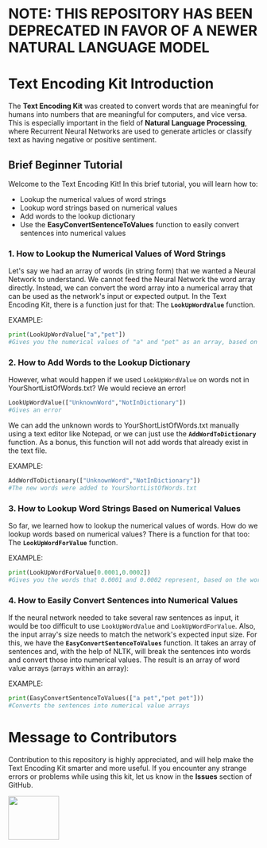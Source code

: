 
<h1>NOTE: THIS REPOSITORY HAS BEEN DEPRECATED IN FAVOR OF A NEWER NATURAL LANGUAGE MODEL
<h1>Text Encoding Kit Introduction</h1>
<p>The <b>Text Encoding Kit</b> was created to convert words that are meaningful for humans into numbers that are meaningful for computers, and vice versa. This is especially important in the field of <b>Natural Language Processing</b>, where Recurrent Neural Networks are used to generate articles or classify text as having negative or positive sentiment.</p>

<h2>Brief Beginner Tutorial</h2>

Welcome to the Text Encoding Kit! In this brief tutorial, you will learn how to:
- Lookup the numerical values of word strings
- Lookup word strings based on numerical values
- Add words to the lookup dictionary
- Use the <b>EasyConvertSentenceToValues</b> function to easily convert sentences into numerical values

<h3>1. How to Lookup the Numerical Values of Word Strings</h3>

Let's say we had an array of words (in string form) that we wanted a Neural Network to understand. We cannot feed the Neural Network the word array directly. Instead, we can convert the word array into a numerical array that can be used as the network's input or expected output. In the Text Encoding Kit, there is a function just for that: The <code><b>LookUpWordValue</b></code> function.

EXAMPLE:
```python
print(LookUpWordValue["a","pet"])
#Gives you the numerical values of "a" and "pet" as an array, based on their positions in YourShortListOfWords.txt
```

<h3>2. How to Add Words to the Lookup Dictionary</h3>

However, what would happen if we used <code>LookUpWordValue</code> on words not in YourShortListOfWords.txt? We would recieve an error!
```python
LookUpWordValue(["UnknownWord","NotInDictionary"])
#Gives an error
```

We can add the unknown words to YourShortListOfWords.txt manually using a text editor like Notepad, or we can just use the <code><b>AddWordToDictionary</b></code> function. As a bonus, this function will not add words that already exist in the text file.

EXAMPLE:
```python
AddWordToDictionary(["UnknownWord","NotInDictionary"])
#The new words were added to YourShortListOfWords.txt
```

<h3>3. How to Lookup Word Strings Based on Numerical Values</h3>

So far, we learned how to lookup the numerical values of words. How do we lookup words based on numerical values? There is a function for that too: The <code><b>LookUpWordForValue</b></code> function.

EXAMPLE:
```python
print(LookUpWordForValue[0.0001,0.0002])
#Gives you the words that 0.0001 and 0.0002 represent, based on the words' positions in YourShortListOfWords.txt
```

<h3>4. How to Easily Convert Sentences into Numerical Values</h3>

If the neural network needed to take several raw sentences as input, it would be too difficult to use <code>LookUpWordValue</code> and <code>LookUpWordForValue</code>. Also, the input array's size needs to match the network's expected input size. For this, we have the <code><b>EasyConvertSentenceToValues</b></code> function. It takes an array of sentences and, with the help of NLTK, will break the sentences into words and convert those into numerical values. The result is an array of word value arrays (arrays within an array):

EXAMPLE:
```python
print(EasyConvertSentenceToValues(["a pet","pet pet"]))
#Converts the sentences into numerical value arrays
```

<h1>Message to Contributors</h1>
<p>Contribution to this repository is highly appreciated, and will help make the Text Encoding Kit smarter and more useful. If you encounter any strange errors or problems while using this kit, let us know in the <b>Issues</b> section of GitHub.</p>

<img src="https://assets-cdn.github.com/images/modules/logos_page/Octocat.png" width="102" height="88">
